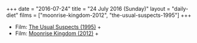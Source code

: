 +++
date = "2016-07-24"
title = "24 July 2016 (Sunday)"
layout = "daily-diet"
films = ["moonrise-kingdom-2012", "the-usual-suspects-1995"]
+++

<ul>
<li class="entry films">Film: <a href="/films/the-usual-suspects-1995">The Usual Suspects (1995)</a> +</li>
<li class="entry films">Film: <a href="/films/moonrise-kingdom-2012">Moonrise Kingdom (2012)</a> +</li>
</ul>